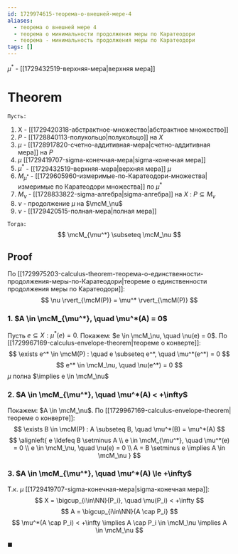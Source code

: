 ```yaml
---
id: 1729974615-теорема-о-внешней-мере-4
aliases:
  - теорема о внешней мере 4
  - теорема о минимальности продолжения меры по Каратеодори
  - теорема - минимальность продолжения меры по Каратеодори
tags: []
---
```


$\mu^*$ - [[1729432519-верхняя-мера|верхняя мера]]

# Theorem
`Пусть:`
1. X - [[1729420318-абстрактное-множество|абстрактное множество]]
2. $P$ - [[1728840113-полукольцо|полукольцо]] на $X$
3. $\mu$ - [[1728917820-счетно-аддитивная-мера|счетно-аддитивная мера]] на $P$
4. $\mu$ [[1729419707-sigma-конечная-мера|sigma-конечная мера]]
5. $\mu^*$ - [[1729432519-верхняя-мера|верхняя мера]] $\mu$
6. $M_{\mu^*}$ - [[1729605960-измеримые-по-Каратеодори-множества|измеримые по Каратеодори множества]] по $\mu^*$
7. $M_\nu$ - [[1728833822-sigma-алгебра|sigma-алгебра]] на $X$ : $P \subseteq M_\nu$
8. $\nu$ - продолжение $\mu$ на $\mcM_\nu$ 
9. $\nu$ - [[1729420515-полная-мера|полная мера]]

`Тогда:`
$$
\mcM_{\mu^*} \subseteq \mcM_\nu
$$

## Proof
По [[1729975203-calculus-theorem-теорема-о-единственности-продолжения-меры-по-Каратеодори|теореме о единственности продолжения меры по Каратеодори]]:
$$
\nu \rvert_{\mcM(P)} = \mu^* \rvert_{\mcM(P)}
$$
### 1.  $A \in \mcM_{\mu^*}, \quad \mu^*(A) = 0$
Пусть $e \subseteq X: \mu^*(e) = 0$.
Покажем: $e \in \mcM_\nu, \quad \nu(e) = 0$.
По [[1729967169-calculus-envelope-theorem|теореме о конверте]]:
$$
\exists e^* \in \mcM(P) : \quad e \subseteq e^*, \quad \mu^*(e^*) = 0
$$
$$
e^* \in \mcM_\nu, \quad \nu(e^*) = 0
$$
$\mu$ полна $\implies e \in \mcM_\nu$

### 2.  $A \in \mcM_{\mu^*}, \quad \mu^*(A) < +\infty$
Покажем: $A \in \mcM_\nu$.
По [[1729967169-calculus-envelope-theorem|теореме о конверте]]:
$$
\exists B \in \mcM(P) : A \subseteq B, \quad \mu^*(B) = \mu^*(A)
$$
$$
\alignleft{
e \ldefeq B \setminus A \\
e \in \mcM_{\mu^*}, \quad \mu^*(e) = 0 \\
e \in \mcM_\nu, \quad \nu(e) = 0 \\
A = B \setminus e \implies A \in \mcM_\nu
}
$$

### 3.  $A \in \mcM_{\mu^*}, \quad \mu^*(A) \le +\infty$
Т.к. $\mu$ [[1729419707-sigma-конечная-мера|sigma-конечная мера]]:
$$
X = \bigcup_{i\in\NN}{P_i}, \quad \mu(P_i) < +\infty
$$
$$
A = \bigcup_{i\in\NN}{A \cap P_i}
$$
$$
\mu^*(A \cap P_i) < +\infty \implies A \cap P_i \in \mcM_\nu \implies A \in \mcM_\nu
$$

$\blacksquare$
